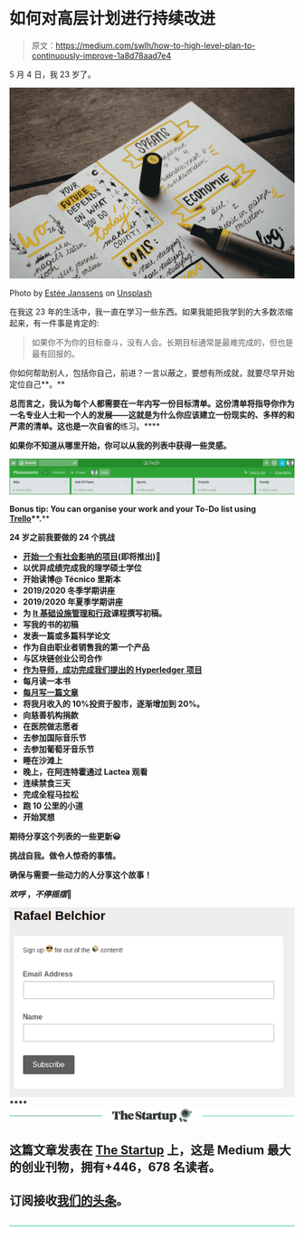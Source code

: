 # 如何对高层计划进行持续改进

> 原文：<https://medium.com/swlh/how-to-high-level-plan-to-continuously-improve-1a8d78aad7e4>

5 月 4 日，我 23 岁了。

![](img/a2692c1b321b6ae56601a75f71daca2f.png)

Photo by [Estée Janssens](https://unsplash.com/@esteejanssens?utm_source=medium&utm_medium=referral) on [Unsplash](https://unsplash.com?utm_source=medium&utm_medium=referral)

在我这 23 年的生活中，我一直在学习一些东西。如果我能把我学到的大多数浓缩起来，有一件事是肯定的:

> 如果你不为你的目标奋斗，没有人会。长期目标通常是最难完成的，但也是最有回报的。

你如何帮助别人，包括你自己，前进？一言以蔽之，要想有所成就，就要尽早开始定位自己**。**

**总而言之，我认为每个人都需要在一年内写一份目标清单。这份清单将指导你作为一名专业人士和一个人的发展——这就是为什么你应该建立一份现实的、多样的和严肃的清单。这也是一次自省的**练习。****

**如果你不知道从哪里开始，你可以从我的列表中获得一些灵感。**

**![](img/0c70cf230f88b7e72934346bc3f58379.png)**

****Bonus tip: You can organise your work and your To-Do list using** [**Trello**](https://trello.com/rafaelapb/recommend)**.****

****24 岁之前我要做的 24 个挑战****

*   **[开始一个有社会影响的项目](https://hackernoon.com/engineer-invest-2019-ac0794469c31)(即将推出)🐺**
*   **以优异成绩完成我的理学硕士学位**
*   **开始读博@ Técnico 里斯本**
*   **2019/2020 冬季学期讲座**
*   **2019/2020 年夏季学期讲座**
*   **为 [It 基础设施管理和行政](https://fenix.tecnico.ulisboa.pt/disciplinas/AGISIT/2018-2019/1-semestre)课程撰写初稿。**
*   **写我的书的初稿**
*   **发表一篇或多篇科学论文**
*   **作为自由职业者销售我的第一个产品**
*   **与区块链创业公司合作**
*   **[作为导师，成功完成我们提出的 Hyperledger 项目](https://wiki.hyperledger.org/display/INTERN/Hyperledger+Fabric+Based+Access+Control)**
*   **每月读一本书**
*   **[每月写一篇文章](/@rafaelbelchior)**
*   **将我月收入的 10%投资于股市，逐渐增加到 20%。**
*   **向慈善机构捐款**
*   **在医院做志愿者**
*   **去参加国际音乐节**
*   **去参加葡萄牙音乐节**
*   **睡在沙滩上**
*   **晚上，在阿连特霍通过 Lactea 观看**
*   **连续禁食三天**
*   **完成全程马拉松**
*   **跑 10 公里的小道**
*   **开始冥想**

**期待分享这个列表的一些更新😀**

****挑战自我。做令人惊奇的事情。****

**确保与需要一些动力的人分享这个故事！**

*****欢呼*** ，*不停摇摆*💪**

**[![](img/b802eda461e56087a1ffff179f0e2459.png)](http://eepurl.com/go_uUD)****[![](img/308a8d84fb9b2fab43d66c117fcc4bb4.png)](https://medium.com/swlh)**

## **这篇文章发表在 [The Startup](https://medium.com/swlh) 上，这是 Medium 最大的创业刊物，拥有+446，678 名读者。**

## **订阅接收[我们的头条](https://growthsupply.com/the-startup-newsletter/)。**

**[![](img/b0164736ea17a63403e660de5dedf91a.png)](https://medium.com/swlh)**